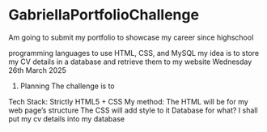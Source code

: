 # GabriellaPortfolioChallenge
Am going to submit my portfolio to showcase my career since highschool

programming languages to use HTML, CSS, and MySQL
my idea is to store my CV details in a database and retrieve them to my website
Wednesday 26th March 2025
1. Planning
The challenge is to 
 
Tech Stack: Strictly HTML5 + CSS
My method:
The HTML will be for my web page’s structure
The CSS will add style to it
Database for what? I shall put my cv details into my database
